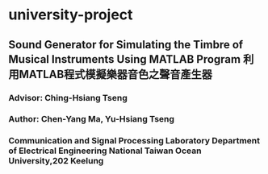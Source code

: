 # university-project

## Sound Generator for Simulating the Timbre of Musical Instruments Using MATLAB Program 利用MATLAB程式模擬樂器音色之聲音產生器
### Advisor: Ching-Hsiang Tseng
### Author: Chen-Yang Ma, Yu-Hsiang Tseng
### Communication and Signal Processing Laboratory Department of Electrical Engineering National Taiwan Ocean University,202 Keelung

